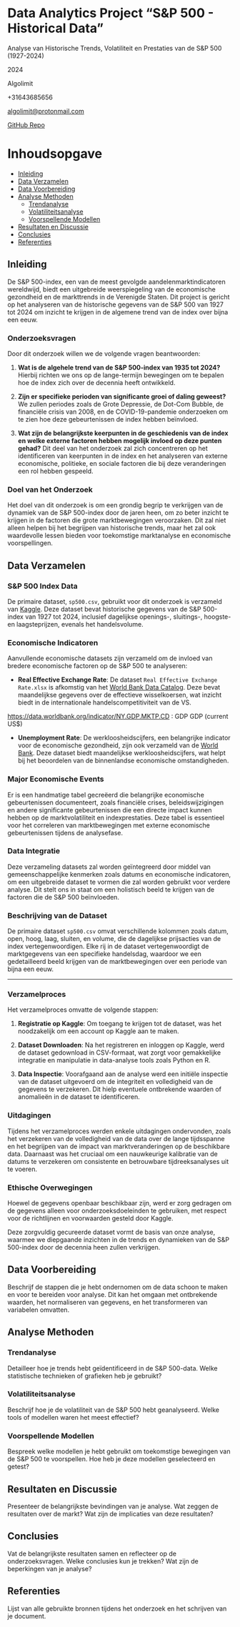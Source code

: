 # Data Analytics Project “S&P 500 - Historical Data”

Analyse van Historische Trends, Volatiliteit en Prestaties van de S&P 500 (1927-2024)

2024

Algolimit

+31643685656

[algolimit@protonmail.com](mailto:algolimit@protonmail.com)

[GitHub Repo](https://github.com/algolimit/sp500)

# Inhoudsopgave
- [Inleiding](#inleiding)
- [Data Verzamelen](#data-verzamelen)
- [Data Voorbereiding](#data-voorbereiding)
- [Analyse Methoden](#analyse-methoden)
  - [Trendanalyse](#trendanalyse)
  - [Volatiliteitsanalyse](#volatiliteitsanalyse)
  - [Voorspellende Modellen](#voorspellende-modellen)
- [Resultaten en Discussie](#resultaten-en-discussie)
- [Conclusies](#conclusies)
- [Referenties](#referenties)

## Inleiding

De S&P 500-index, een van de meest gevolgde aandelenmarktindicatoren wereldwijd, biedt een uitgebreide weerspiegeling van de economische gezondheid en de markttrends in de Verenigde Staten. Dit project is gericht op het analyseren van de historische gegevens van de S&P 500 van 1927 tot 2024 om inzicht te krijgen in de algemene trend van de index over bijna een eeuw.

### Onderzoeksvragen

Door dit onderzoek willen we de volgende vragen beantwoorden:

1. **Wat is de algehele trend van de S&P 500-index van 1935 tot 2024?** Hierbij richten we ons op de lange-termijn bewegingen om te bepalen hoe de index zich over de decennia heeft ontwikkeld.

2. **Zijn er specifieke perioden van significante groei of daling geweest?** We zullen periodes zoals de Grote Depressie, de Dot-Com Bubble, de financiële crisis van 2008, en de COVID-19-pandemie onderzoeken om te zien hoe deze gebeurtenissen de index hebben beïnvloed.

3. **Wat zijn de belangrijkste keerpunten in de geschiedenis van de index en welke externe factoren hebben mogelijk invloed op deze punten gehad?** Dit deel van het onderzoek zal zich concentreren op het identificeren van keerpunten in de index en het analyseren van externe economische, politieke, en sociale factoren die bij deze veranderingen een rol hebben gespeeld.

### Doel van het Onderzoek

Het doel van dit onderzoek is om een grondig begrip te verkrijgen van de dynamiek van de S&P 500-index door de jaren heen, om zo beter inzicht te krijgen in de factoren die grote marktbewegingen veroorzaken. Dit zal niet alleen helpen bij het begrijpen van historische trends, maar het zal ook waardevolle lessen bieden voor toekomstige marktanalyse en economische voorspellingen.

## Data Verzamelen

### S&P 500 Index Data

De primaire dataset, `sp500.csv`, gebruikt voor dit onderzoek is verzameld van [Kaggle](https://www.kaggle.com/datasets/paveljurke/s-and-p-500-gspc-historical-data/code). Deze dataset bevat historische gegevens van de S&P 500-index van 1927 tot 2024, inclusief dagelijkse openings-, sluitings-, hoogste- en laagsteprijzen, evenals het handelsvolume.

### Economische Indicatoren

Aanvullende economische datasets zijn verzameld om de invloed van bredere economische factoren op de S&P 500 te analyseren:

- **Real Effective Exchange Rate**: De dataset `Real Effective Exchange Rate.xlsx` is afkomstig van het [World Bank Data Catalog](https://datacatalog.worldbank.org/search/dataset/0037798). Deze bevat maandelijkse gegevens over de effectieve wisselkoersen, wat inzicht biedt in de internationale handelscompetitiviteit van de VS.

https://data.worldbank.org/indicator/NY.GDP.MKTP.CD : GDP
GDP (current US$)


- **Unemployment Rate**: De werkloosheidscijfers, een belangrijke indicator voor de economische gezondheid, zijn ook verzameld van de [World Bank](https://datacatalog.worldbank.org/search/dataset/0037798). Deze dataset biedt maandelijkse werkloosheidscijfers, wat helpt bij het beoordelen van de binnenlandse economische omstandigheden.

### Major Economische Events

Er is een handmatige tabel gecreëerd die belangrijke economische gebeurtenissen documenteert, zoals financiële crises, beleidswijzigingen en andere significante gebeurtenissen die een directe impact kunnen hebben op de marktvolatiliteit en indexprestaties. Deze tabel is essentieel voor het correleren van marktbewegingen met externe economische gebeurtenissen tijdens de analysefase.

### Data Integratie

Deze verzameling datasets zal worden geïntegreerd door middel van gemeenschappelijke kenmerken zoals datums en economische indicatoren, om een uitgebreide dataset te vormen die zal worden gebruikt voor verdere analyse. Dit stelt ons in staat om een holistisch beeld te krijgen van de factoren die de S&P 500 beïnvloeden.

### Beschrijving van de Dataset

De primaire dataset `sp500.csv` omvat verschillende kolommen zoals datum, open, hoog, laag, sluiten, en volume, die de dagelijkse prijsacties van de index vertegenwoordigen. Elke rij in de dataset vertegenwoordigt de marktgegevens van een specifieke handelsdag, waardoor we een gedetailleerd beeld krijgen van de marktbewegingen over een periode van bijna een eeuw.




---------------------------------------------------------------------------------------------------------------

### Verzamelproces

Het verzamelproces omvatte de volgende stappen:

1. **Registratie op Kaggle**: Om toegang te krijgen tot de dataset, was het noodzakelijk om een account op Kaggle aan te maken.

2. **Dataset Downloaden**: Na het registreren en inloggen op Kaggle, werd de dataset gedownload in CSV-formaat, wat zorgt voor gemakkelijke integratie en manipulatie in data-analyse tools zoals Python en R.

3. **Data Inspectie**: Voorafgaand aan de analyse werd een initiële inspectie van de dataset uitgevoerd om de integriteit en volledigheid van de gegevens te verzekeren. Dit hielp eventuele ontbrekende waarden of anomalieën in de dataset te identificeren.

### Uitdagingen

Tijdens het verzamelproces werden enkele uitdagingen ondervonden, zoals het verzekeren van de volledigheid van de data over de lange tijdsspanne en het begrijpen van de impact van marktveranderingen op de beschikbare data. Daarnaast was het cruciaal om een nauwkeurige kalibratie van de datums te verzekeren om consistente en betrouwbare tijdreeksanalyses uit te voeren.

### Ethische Overwegingen

Hoewel de gegevens openbaar beschikbaar zijn, werd er zorg gedragen om de gegevens alleen voor onderzoeksdoeleinden te gebruiken, met respect voor de richtlijnen en voorwaarden gesteld door Kaggle.

Deze zorgvuldig gecureerde dataset vormt de basis van onze analyse, waarmee we diepgaande inzichten in de trends en dynamieken van de S&P 500-index door de decennia heen zullen verkrijgen.


## Data Voorbereiding
Beschrijf de stappen die je hebt ondernomen om de data schoon te maken en voor te bereiden voor analyse. Dit kan het omgaan met ontbrekende waarden, het normaliseren van gegevens, en het transformeren van variabelen omvatten.

## Analyse Methoden
### Trendanalyse
Detailleer hoe je trends hebt geïdentificeerd in de S&P 500-data. Welke statistische technieken of grafieken heb je gebruikt?

### Volatiliteitsanalyse
Beschrijf hoe je de volatiliteit van de S&P 500 hebt geanalyseerd. Welke tools of modellen waren het meest effectief?

### Voorspellende Modellen
Bespreek welke modellen je hebt gebruikt om toekomstige bewegingen van de S&P 500 te voorspellen. Hoe heb je deze modellen geselecteerd en getest?

## Resultaten en Discussie
Presenteer de belangrijkste bevindingen van je analyse. Wat zeggen de resultaten over de markt? Wat zijn de implicaties van deze resultaten?

## Conclusies
Vat de belangrijkste resultaten samen en reflecteer op de onderzoeksvragen. Welke conclusies kun je trekken? Wat zijn de beperkingen van je analyse?

## Referenties
Lijst van alle gebruikte bronnen tijdens het onderzoek en het schrijven van je document.


